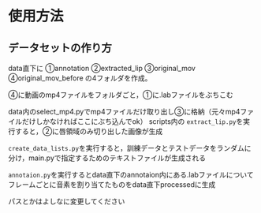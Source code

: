 # 使用方法
## データセットの作り方
data直下に
①annotation
②extracted_lip
③original_mov
④original_mov_before
の4フォルダを作成。

④に動画のmp4ファイルをフォルダごと，①に.labファイルをぶちこむ

data内のselect_mp4.pyでmp4ファイルだけ取り出し③に格納（元々mp4ファイルだけしかなければここにぶち込んでok）
scripts内の `extract_lip.py`を実行すると，②に唇領域のみ切り出した画像が生成

`create_data_lists.py`を実行すると，訓練データとテストデータをランダムに分け，main.pyで指定するためのテキストファイルが生成される

`annotaion.py`を実行するとdata直下のannotaion内にある.labファイルについてフレームごとに音素を割り当てたものをdata直下processedに生成

パスとかはよしなに変更してください